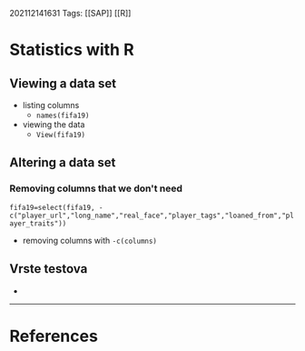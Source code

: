 202112141631
Tags: [[SAP]] [[R]] 

# Statistics with R
## Viewing a data set
- listing columns
	- `names(fifa19)`
- viewing the data
	- `View(fifa19)`

## Altering a data set
### Removing columns that we don't need
`fifa19=select(fifa19, -c("player_url","long_name","real_face","player_tags","loaned_from","player_traits"))`
- removing columns with `-c(columns)`

## Vrste testova
- 


---
# References
